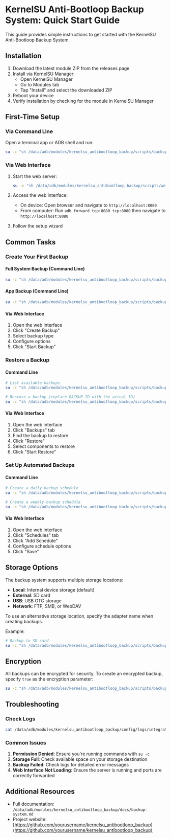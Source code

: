 # KernelSU Anti-Bootloop Backup System: Quick Start Guide

This guide provides simple instructions to get started with the KernelSU Anti-Bootloop Backup System.

## Installation

1. Download the latest module ZIP from the releases page
2. Install via KernelSU Manager:
   - Open KernelSU Manager
   - Go to Modules tab
   - Tap "Install" and select the downloaded ZIP
3. Reboot your device
4. Verify installation by checking for the module in KernelSU Manager

## First-Time Setup

### Via Command Line

Open a terminal app or ADB shell and run:

```bash
su -c "sh /data/adb/modules/kernelsu_antibootloop_backup/scripts/backup-integration.sh init"
```

### Via Web Interface

1. Start the web server:
   ```bash
   su -c "sh /data/adb/modules/kernelsu_antibootloop_backup/scripts/webui-server.sh start"
   ```

2. Access the web interface:
   - On device: Open browser and navigate to `http://localhost:8080`
   - From computer: Run `adb forward tcp:8080 tcp:8080` then navigate to `http://localhost:8080`

3. Follow the setup wizard

## Common Tasks

### Create Your First Backup

#### Full System Backup (Command Line)

```bash
su -c "sh /data/adb/modules/kernelsu_antibootloop_backup/scripts/backup-integration.sh backup-full 'My first backup' local true"
```

#### App Backup (Command Line)

```bash
su -c "sh /data/adb/modules/kernelsu_antibootloop_backup/scripts/backup-integration.sh backup-app 'com.example.app1,com.example.app2' 'My app backup' local"
```

#### Via Web Interface

1. Open the web interface
2. Click "Create Backup"
3. Select backup type
4. Configure options
5. Click "Start Backup"

### Restore a Backup

#### Command Line

```bash
# List available backups
su -c "sh /data/adb/modules/kernelsu_antibootloop_backup/scripts/backup-integration.sh list-backups"

# Restore a backup (replace BACKUP_ID with the actual ID)
su -c "sh /data/adb/modules/kernelsu_antibootloop_backup/scripts/backup-integration.sh restore BACKUP_ID"
```

#### Via Web Interface

1. Open the web interface
2. Click "Backups" tab
3. Find the backup to restore
4. Click "Restore"
5. Select components to restore
6. Click "Start Restore"

### Set Up Automated Backups

#### Command Line

```bash
# Create a daily backup schedule
su -c "sh /data/adb/modules/kernelsu_antibootloop_backup/scripts/backup-integration.sh create-schedule 'Daily Backup' 'daily' 'default'"

# Create a weekly backup schedule
su -c "sh /data/adb/modules/kernelsu_antibootloop_backup/scripts/backup-integration.sh create-schedule 'Weekly Backup' 'weekly' 'default'"
```

#### Via Web Interface

1. Open the web interface
2. Click "Schedules" tab
3. Click "Add Schedule"
4. Configure schedule options
5. Click "Save"

## Storage Options

The backup system supports multiple storage locations:

- **Local**: Internal device storage (default)
- **External**: SD card
- **USB**: USB OTG storage
- **Network**: FTP, SMB, or WebDAV

To use an alternative storage location, specify the adapter name when creating backups.

Example:
```bash
# Backup to SD card
su -c "sh /data/adb/modules/kernelsu_antibootloop_backup/scripts/backup-integration.sh backup-full 'SD card backup' external true"
```

## Encryption

All backups can be encrypted for security. To create an encrypted backup, specify `true` as the encryption parameter:

```bash
su -c "sh /data/adb/modules/kernelsu_antibootloop_backup/scripts/backup-integration.sh backup-full 'Encrypted backup' local true"
```

## Troubleshooting

### Check Logs

```bash
cat /data/adb/modules/kernelsu_antibootloop_backup/config/logs/integration.log
```

### Common Issues

1. **Permission Denied**: Ensure you're running commands with `su -c`
2. **Storage Full**: Check available space on your storage destination
3. **Backup Failed**: Check logs for detailed error messages
4. **Web Interface Not Loading**: Ensure the server is running and ports are correctly forwarded

## Additional Resources

- Full documentation: `/data/adb/modules/kernelsu_antibootloop_backup/docs/backup-system.md`
- Project website: [https://github.com/yourusername/kernelsu_antibootloop_backup](https://github.com/yourusername/kernelsu_antibootloop_backup)